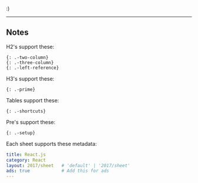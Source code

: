 :)

---

## Notes

H2's support these:

    {: .-two-column}
    {: .-three-column}
    {: .-left-reference}

H3's support these:

    {: .-prime}

Tables support these:

    {: .-shortcuts}

Pre's support these:

    {: .-setup}

Each sheet supports these metadata:

```yml
title: React.js
category: React
layout: 2017/sheet   # 'default' | '2017/sheet'
ads: true            # Add this for ads
---
```
